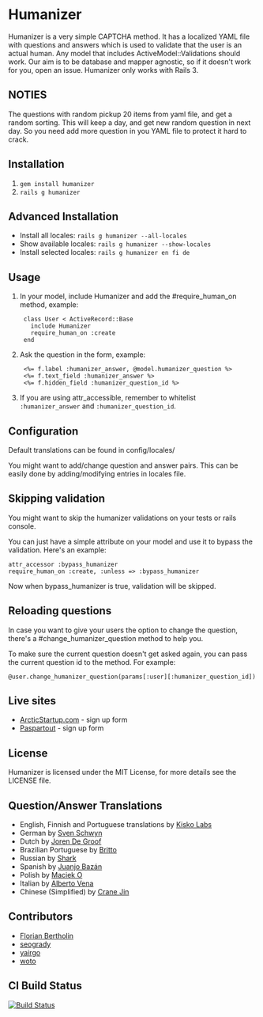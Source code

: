# Humanizer

Humanizer is a very simple CAPTCHA method. It has a localized YAML file with questions and answers which is used to validate that the user is an actual human. Any model that includes ActiveModel::Validations should work. Our aim is to be database and mapper agnostic, so if it doesn't work for you, open an issue. Humanizer only works with Rails 3.

## NOTIES

The questions with random pickup 20 items from yaml file, and get a random sorting. This will keep a day, and get new random question in next day. So you need add more question in you YAML file to protect it hard to crack.

## Installation

1. `gem install humanizer`
2. `rails g humanizer`

## Advanced Installation

* Install all locales: `rails g humanizer --all-locales`
* Show available locales: `rails g humanizer --show-locales`
* Install selected locales: `rails g humanizer en fi de`

## Usage

1. In your model, include Humanizer and add the #require_human_on method, example:

        class User < ActiveRecord::Base
          include Humanizer
          require_human_on :create
        end

2. Ask the question in the form, example:

        <%= f.label :humanizer_answer, @model.humanizer_question %>
        <%= f.text_field :humanizer_answer %>
        <%= f.hidden_field :humanizer_question_id %>

3. If you are using attr_accessible, remember to whitelist `:humanizer_answer` and `:humanizer_question_id`.

## Configuration

Default translations can be found in config/locales/

You might want to add/change question and answer pairs. This can be easily done by adding/modifying entries in locales file.

## Skipping validation

You might want to skip the humanizer validations on your tests or rails console.

You can just have a simple attribute on your model and use it to bypass the validation. Here's an example:

    attr_accessor :bypass_humanizer
    require_human_on :create, :unless => :bypass_humanizer

Now when bypass_humanizer is true, validation will be skipped.

## Reloading questions

In case you want to give your users the option to change the question, there's a #change_humanizer_question method to help you.

To make sure the current question doesn't get asked again, you can pass the current question id to the method. For example:

    @user.change_humanizer_question(params[:user][:humanizer_question_id])
          
## Live sites

* [ArcticStartup.com](http://arcticstartup.com/) - sign up form
* [Paspartout](http://paspartout.com/) - sign up form

## License

Humanizer is licensed under the MIT License, for more details see the LICENSE file.

## Question/Answer Translations

* English, Finnish and Portuguese translations by [Kisko Labs](http://kiskolabs.com/)
* German by [Sven Schwyn](http://github.com/svoop)
* Dutch by [Joren De Groof](http://github.com/joren)
* Brazilian Portuguese by [Britto](http://github.com/britto)
* Russian by [Shark](http://github.com/Serheo)
* Spanish by [Juanjo Bazán](https://github.com/xuanxu)
* Polish by [Maciek O](https://github.com/ohaleck)
* Italian by [Alberto Vena](https://github.com/kennyadsl)
* Chinese (Simplified) by [Crane Jin](https://github.com/cranej)

## Contributors

* [Florian Bertholin](https://github.com/Arkan)
* [seogrady](https://github.com/seogrady)
* [yairgo](https://github.com/yairgo)
* [woto](https://github.com/woto)

## CI Build Status

[![Build Status](https://secure.travis-ci.org/kiskolabs/humanizer.png)](http://travis-ci.org/kiskolabs/humanizer)
